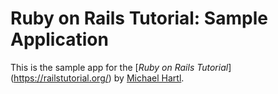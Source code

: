 # Ruby on Rails Tutorial: Sample Application

This is the sample app for 
the [*Ruby on Rails Tutorial*] (https://railstutorial.org/)
by [Michael Hartl](https://michaelhartl.com/).
